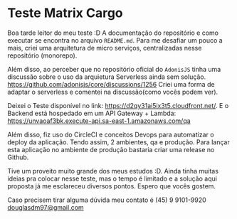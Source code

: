 # Teste Matrix Cargo

Boa tarde leitor do meu teste :D
A documentação do repositório e como executar se encontra no arquivo ```README.md```.
Para me desafiar um pouco a mais, criei uma arquitetura de micro serviços, centralizadas nesse repositório (monorepo).

Além disso, ao perceber que no repositório oficial do ```AdonisJS``` tinha uma discussão sobre o uso da arquietura Serverless ainda sem solução.
https://github.com/adonisjs/core/discussions/1256
Criei uma forma de adaptar o serverless e comentei na discussão(como vocês podem ver).

Deixei o Teste disponível no link: https://d2qy31ai5ix3t5.cloudfront.net/.
E o Backend está hospedado em um API Gateway + Lambda: https://unvaoaf3bk.execute-api.sa-east-1.amazonaws.com/qa

Além disso, fiz uso do CircleCI e conceitos Devops para automatizar o deploy da aplicação. Tendo assim, 2 ambientes, qa e produção. Para lançar esta aplicação no ambiente de produção bastaria criar uma release no Github.

Tive um proveito muito grande dos meus estudos :D. Ainda tinha muitas ideias pra colocar nesse teste, mas o tempo é limitado e a solução aqui proposta já me esclareceu diversos pontos. Espero que vocês gostem. 

Caso precisem tirar alguma dúvida meu contato é (45) 9 9101-9920 douglasdm97@gmail.com